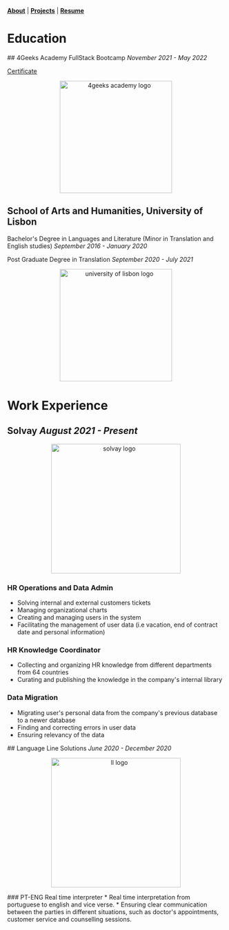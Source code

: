 
<b>[About](./about.html)</b> | <b>[Projects](./projects.html)</b> | <b>[Resume](./resume.html)</b>

# Education
<section> </section>
## 4Geeks Academy FullStack Bootcamp
<i>November 2021 - May 2022</i>
<p><a href="https://certificate.4geeks.com/c62c45a00db20f4c0f55d9cd3990df86a7942853">Certificate </a></p>

<p align="center">
    <img
        alt="4geeks academy logo"
        src="https://external-content.duckduckgo.com/iu/?u=https%3A%2F%2Fimages.typeform.com%2Fimages%2FrRMBw5V6ZzLz%2Fimage%2Fdefault&f=1&nofb=1&ipt=58bc4a682d2e7b580a0992db2e0b7db276b854ccaa7dd696aaae991776537302&ipo=images"
        width="260"
    />
</p>


<section> </section>

## School of Arts and Humanities, University of Lisbon
Bachelor's Degree in Languages and Literature (Minor in Translation and English studies)
<i>September 2016 - January 2020</i>

Post Graduate Degree in Translation
<i>September 2020 - July 2021</i>

<p align="center">
    <img
        alt="university of lisbon logo"
        src="https://external-content.duckduckgo.com/iu/?u=https%3A%2F%2Fportuguese-flul.dlc.pt%2Fimagens%2Flayout%2Fentrada%2Fimg%2Flogo_flul.png&f=1&nofb=1&ipt=5af5f830ab3747418f9936593beeb434af5f67c1970a44006d918b632f6b0609&ipo=images"
        width="260"
    />
</p>

>
>

<section> </section>
<section> </section>

# Work Experience

## Solvay <i> August 2021 - Present </i>

<p align="center">
    <img
        alt="solvay logo"
        src="https://external-content.duckduckgo.com/iu/?u=http%3A%2F%2Flogosandbrands.directory%2Fwp-content%2Fthemes%2Fdirectorypress%2Fthumbs%2FSolvay-logo.jpg&f=1&nofb=1&ipt=3dac5a4834fea224348850c7ffac497d926b4ee108955aa54419447904236da3&ipo=images"
        width="300"
    />
</p>

### HR Operations and Data Admin
* Solving internal and external customers tickets
* Managing organizational charts
* Creating and managing users in the system
* Facilitating the management of user data (i.e vacation, end of contract date and personal information)

### HR Knowledge Coordinator
* Collecting and organizing HR knowledge from different departments from 64 countries
* Curating and publishing the knowledge in the company's internal library

### Data Migration
* Migrating user's personal data from the company's previous database to a newer database
* Finding and correcting errors in user data
* Ensuring relevancy of the data


<section> </section>
## Language Line Solutions <i> June 2020 - December 2020 </i>

<p align="center">
    <img
        alt="ll logo"
        src="https://external-content.duckduckgo.com/iu/?u=https%3A%2F%2Fwww.transact.com%2Fhs-fs%2Fhubfs%2FRefresh_-_TransACT_Logos%2F390x233%2FLanguageLine.png%3Fwidth%3D390%26height%3D233%26name%3DLanguageLine.png&f=1&nofb=1&ipt=e0f7358ef15f83f35debfa9e65b4def00f729740f4a217a17a1aab0da3a713ce&ipo=images"
        width="300"
    />
</p>
### PT-ENG Real time interpreter
* Real time interpretation from portuguese to english and vice verse.
* Ensuring clear communication between the parties in different situations, such as doctor's appointments, customer service and counselling sessions.
